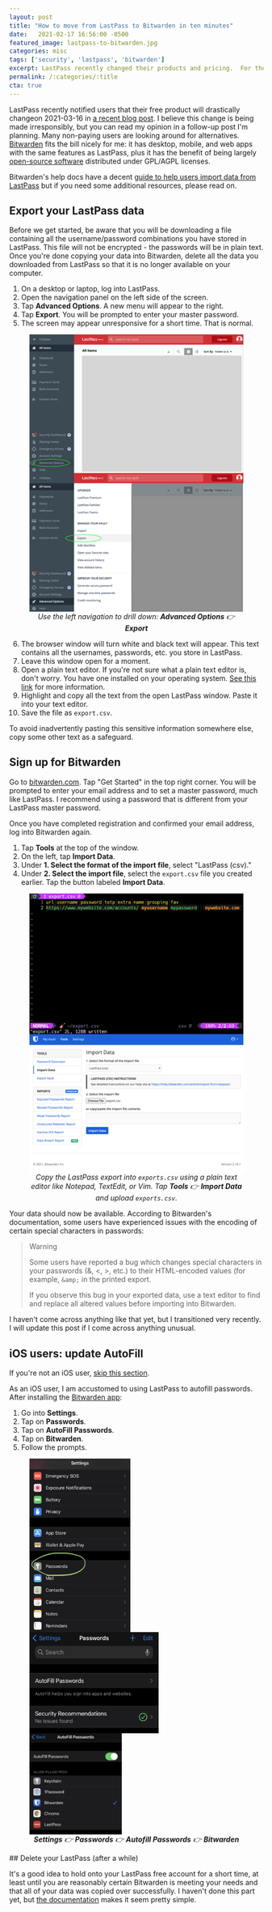 ```yaml
---
layout: post
title: "How to move from LastPass to Bitwarden in ten minutes"
date:   2021-02-17 16:56:00 -0500
featured_image: lastpass-to-bitwarden.jpg
categories: misc
tags: ['security', 'lastpass', 'bitwarden']
excerpt: LastPass recently changed their products and pricing.  For those in search of an alternative, switching to Bitwarden can be done surprisingly quickly.  This is a quick summary of how I moved all my password data and set up autocomplete on my iPhone in a few minutes.
permalink: /:categories/:title
cta: true
---
```


LastPass recently notified users that their free product will drastically
changeon 2021-03-16 in
[a recent blog post](https://blog.lastpass.com/2021/02/changes-to-lastpass-free/).
I believe
this change is being made irresponsibly,
but you can read my opinion in a follow-up post I'm planning.
Many non-paying users are looking around
for alternatives.  [Bitwarden](https://bitwarden.com/) fits the bill nicely
for me: it has desktop, mobile, and web apps with the same features as LastPass,
plus it has the benefit of being largely
[open-source software](https://github.com/bitwarden)
distributed under GPL/AGPL licenses.

Bitwarden's help docs have a decent
[guide to help users import data from LastPass](https://bitwarden.com/help/article/import-from-lastpass/)
but if you need some additional resources, please read on.

## Export your LastPass data

Before we get started, be aware that you will be downloading a file containing
all the username/password combinations you have stored in LastPass.  This
file will not be encrypted - the passwords will be in plain text.
Once you're done copying your data into Bitwarden, delete all the data you
downloaded from LastPass so that it is no longer available on your computer.

1. On a desktop or laptop, log into LastPass.
2. Open the navigation panel on the left side of the screen.
3. Tap <strong>Advanced Options</strong>.  A new menu will appear to the right.
4. Tap <strong>Export</strong>.  You will be prompted to enter your master password.
5. The screen may appear unresponsive for a short time.  That is normal.

<figure>
  <div style="display: flex; flex-wrap: wrap; justify-content: center;">
    <section>
      <img
        loading="lazy"
        decoding="async"
        style="display: block; max-height: 400px"
        alt="LastPass interface showing the left navigation bar open and 'Advanced Options' highlighted"
        src="/assets/images/posts/lastpass-to-bitwarden/desktop-1.png"
      >
    </section>
    <section>
      <img
        loading="lazy"
        decoding="async"
        style="display: block; max-height: 400px"
        alt="LastPass interface showing the left navigation bar open and 'Export' highlighted"
        src="/assets/images/posts/lastpass-to-bitwarden/desktop-2.png"
      >
    </section>
  </div>
  <figcaption style="text-align: center">
    <span style="font-style: italic">
      Use the left navigation to drill down: <strong>Advanced Options</strong> 👉 <strong>Export</strong>
    </span>
  </figcaption>
</figure>

<ol start="6">
<li>The browser window will turn white and black text will appear.  This text contains all the usernames, passwords, etc. you store in LastPass.</li>
<li>Leave this window open for a moment.</li>
<li>Open a plain text editor.  If you're not sure what a plain text editor is,
don't worry.  You have one installed on your operating system.
<a href="https://www.fedoraoutlier.com/the-built-in-text-editors-on-windows-and-macs/">See this link</a>
for more information.</li>
<li>Highlight and copy all the text from the open LastPass window.  Paste
it into your text editor.</li>
<li>Save the file as <code>export.csv</code>.</li>
</ol>

To avoid inadvertently pasting this sensitive information somewhere
else, copy some other text as a safeguard.

## Sign up for Bitwarden

Go to [bitwarden.com](https://bitwarden.com).  Tap "Get Started" in the top
right corner.  You will be prompted to enter your email address and to set
a master password, much like LastPass.  I recommend using a password that
is different from your LastPass master password.

Once you have completed registration and confirmed your email address,
log into Bitwarden again.

1. Tap <strong>Tools</strong> at the top of the window.
2. On the left, tap <strong>Import Data</strong>.
3. Under <strong>1. Select the format of the import file</strong>, select
"LastPass (csv)."
4. Under <strong>2. Select the import file</strong>, select the `export.csv` file you created earlier.  Tap the button labeled <strong>Import Data</strong>.

<figure>
  <div style="display: flex; flex-wrap: wrap; justify-content: center;">
    <section>
      <img
        loading="lazy"
        decoding="async"
        style="display: block; max-height: 400px"
        alt="Text editor showing a file called 'export.csv' with data"
        src="/assets/images/posts/lastpass-to-bitwarden/desktop-3.png"
      >
    </section>
    <section>
      <img
        loading="lazy"
        decoding="async"
        style="display: block; max-height: 400px"
        alt="Bitwarden interface showing the 'Tools' section open and 'Import Data' highlighted"
        src="/assets/images/posts/lastpass-to-bitwarden/desktop-4.png"
      >
    </section>
  </div>
  <figcaption style="text-align: center">
    <span style="font-style: italic">
      Copy the LastPass export into <code>exports.csv</code> using a plain text editor like Notepad, TextEdit, or Vim.  Tap <strong>Tools</strong> 👉  <strong>Import Data</strong> and upload <code>exports.csv</code>.
    </span>
  </figcaption>
</figure>

Your data should now be available.  According to Bitwarden's documentation,
some users have experienced issues with the encoding of certain special
characters in passwords:

> Warning
>
> Some users have reported a bug which changes special characters in your passwords (&, <, >, etc.) to their HTML-encoded values (for example, `&amp;` in the printed export.
>
> If you observe this bug in your exported data, use a text editor to find and replace all altered values before importing into Bitwarden.

I haven't come across anything like that yet, but I transitioned very recently.
I will update this post if I come across anything unusual.

## iOS users: update AutoFill

If you're not an iOS user, [skip this section](#delete-your-lastpass).

As an iOS user, I am accustomed to using LastPass to autofill passwords.
After installing the
[Bitwarden app](https://apps.apple.com/us/app/bitwarden-password-manager/id1137397744):

1. Go into <strong>Settings</strong>.
2. Tap on <strong>Passwords</strong>.
3. Tap on <strong>AutoFill Passwords</strong>.
4. Tap on <strong>Bitwarden</strong>.
5. Follow the prompts.

<figure>
  <div style="display: flex; flex-wrap: wrap; justify-content: space-between; align-items: center">
    <section>
      <img
        loading="lazy"
        decoding="async"
        style="display: block; max-width: 200px"
        alt="iOS Settings menu with 'Passwords' highlighted"
        src="/assets/images/posts/lastpass-to-bitwarden/ios-1.jpg"
      >
    </section>
    <section>
      <img
        loading="lazy"
        decoding="async"
        style="display: block; max-height: 200px"
        alt="iOS Passwords menu"
        src="/assets/images/posts/lastpass-to-bitwarden/ios-2.jpg"
      >
    </section>
    <section>
      <img
        loading="lazy"
        decoding="async"
        style="display: block; max-height: 200px"
        alt="iOS AutoFill Passwords menu with Bitwarden selected"
        src="/assets/images/posts/lastpass-to-bitwarden/ios-3.jpg"
      >
    </section>
  </div>
  <figcaption style="text-align: center">
    <span style="font-style: italic">
      <strong>Settings</strong> 👉
      <strong>Passwords</strong> 👉
      <strong>Autofill Passwords</strong> 👉
      <strong>Bitwarden</strong>
    </span>
  </figcaption>
</figure>

<div id="delete-your-lastpass"></div>
## Delete your LastPass (after a while)

It's a good idea to hold onto your LastPass free account for a short time,
at least until you are reasonably certain Bitwarden is meeting your needs and
that all of your data was copied over successfully.  I haven't done this part
yet, but
[the documentation](https://lastpass.com/delete_account.php)
makes it seem pretty simple.
